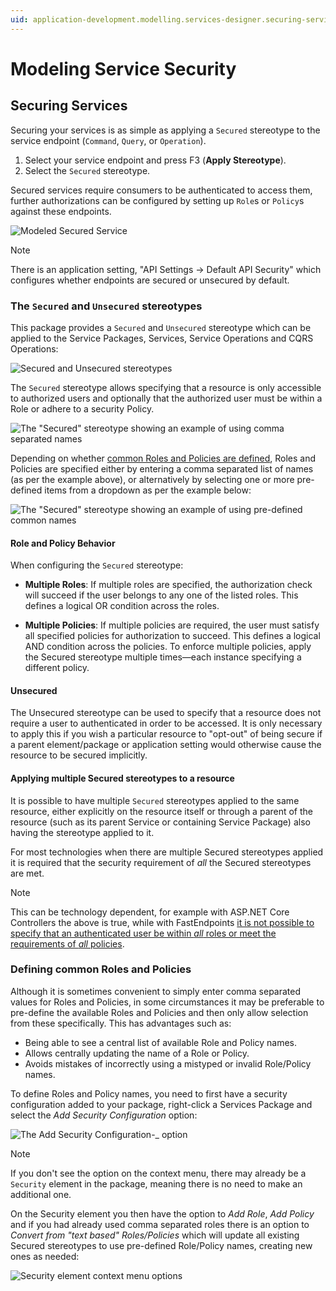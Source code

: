 ```yaml
---
uid: application-development.modelling.services-designer.securing-services
---
```

# Modeling Service Security

## Securing Services

Securing your services is as simple as applying a `Secured` stereotype to the service endpoint (`Command`, `Query`, or `Operation`).

1. Select your service endpoint and press F3 (**Apply Stereotype**).
2. Select the `Secured` stereotype.

Secured services require consumers to be authenticated to access them, further authorizations can be configured by setting up `Role`s or `Policy`s against these endpoints.

![Modeled Secured Service](images/modeled-secured-service.png)

> [!NOTE]
> There is an application setting, "API Settings -> Default API Security" which configures whether endpoints are secured or unsecured by default.

### The `Secured` and `Unsecured` stereotypes

This package provides a `Secured` and `Unsecured` stereotype which can be applied to the Service Packages, Services, Service Operations and CQRS Operations:

![Secured and Unsecured stereotypes](images/secured-and-unsecured-stereotypes.png)

The `Secured` stereotype allows specifying that a resource is only accessible to authorized users and optionally that the authorized user must be within a Role or adhere to a security Policy.

![The "Secured" stereotype showing an example of using comma separated names](images/secured-stereotype-comma-separated-names.png)

Depending on whether [common Roles and Policies are defined](#defining-common-roles-and-policies), Roles and Policies are specified either by entering a comma separated list of names (as per the example above), or alternatively by selecting one or more pre-defined items from a dropdown as per the example below:

![The "Secured" stereotype showing an example of using pre-defined common names](images/secured-stereotype-common-names.png)

#### Role and Policy Behavior

When configuring the `Secured` stereotype:

- **Multiple Roles**: If multiple roles are specified, the authorization check will succeed if the user belongs to any one of the listed roles. This defines a logical OR condition across the roles.

- **Multiple Policies**: If multiple policies are required, the user must satisfy all specified policies for authorization to succeed. This defines a logical AND condition across the policies. To enforce multiple policies, apply the Secured stereotype multiple times—each instance specifying a different policy.

#### Unsecured

The Unsecured stereotype can be used to specify that a resource does not require a user to authenticated in order to be accessed. It is only necessary to apply this if you wish a particular resource to "opt-out" of being secure if a parent element/package or application setting would otherwise cause the resource to be secured implicitly.

#### Applying multiple Secured stereotypes to a resource

It is possible to have multiple `Secured` stereotypes applied to the same resource, either explicitly on the resource itself or through a parent of the resource (such as its parent Service or containing Service Package) also having the stereotype applied to it.

For most technologies when there are multiple Secured stereotypes applied it is required that the security requirement of _all_ the Secured stereotypes are met.

> [!NOTE]
>
> This can be technology dependent, for example with ASP.NET Core Controllers the above is true, while with FastEndpoints [it is not possible to specify that an authenticated user be within _all_ roles or meet the requirements of _all_ policies](https://fast-endpoints.com/docs/security).

### Defining common Roles and Policies

Although it is sometimes convenient to simply enter comma separated values for Roles and Policies, in some circumstances it may be preferable to pre-define the available Roles and Policies and then only allow selection from these specifically. This has advantages such as:

- Being able to see a central list of available Role and Policy names.
- Allows centrally updating the name of a Role or Policy.
- Avoids mistakes of incorrectly using a mistyped or invalid Role/Policy names.

To define Roles and Policy names, you need to first have a security configuration added to your package, right-click a Services Package and select the _Add Security Configuration_ option:

![The _Add Security Configuration_-_ option](images/add-security-configuration-menu-option.png)

> [!NOTE]
>
> If you don't see the option on the context menu, there may already be a `Security` element in the package, meaning there is no need to make an additional one.

On the Security element you then have the option to _Add Role_, _Add Policy_ and if you had already used comma separated roles there is an option to _Convert from "text based" Roles/Policies_ which will update all existing Secured stereotypes to use pre-defined Role/Policy names, creating new ones as needed:

![Security element context menu options](images/security-element-menu-options.png)
